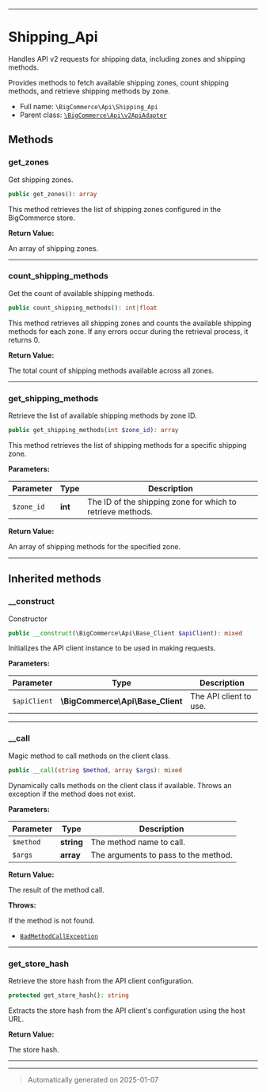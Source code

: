 ***

# Shipping_Api

Handles API v2 requests for shipping data, including zones and shipping methods.

Provides methods to fetch available shipping zones, count shipping methods,
and retrieve shipping methods by zone.

* Full name: `\BigCommerce\Api\Shipping_Api`
* Parent class: [`\BigCommerce\Api\v2ApiAdapter`](./classes/BigCommerce/Api/v2ApiAdapter.md)




## Methods


### get_zones

Get shipping zones.

```php
public get_zones(): array
```

This method retrieves the list of shipping zones configured in the BigCommerce store.







**Return Value:**

An array of shipping zones.




***

### count_shipping_methods

Get the count of available shipping methods.

```php
public count_shipping_methods(): int|float
```

This method retrieves all shipping zones and counts the available shipping methods
for each zone. If any errors occur during the retrieval process, it returns 0.







**Return Value:**

The total count of shipping methods available across all zones.




***

### get_shipping_methods

Retrieve the list of available shipping methods by zone ID.

```php
public get_shipping_methods(int $zone_id): array
```

This method retrieves the list of shipping methods for a specific shipping zone.






**Parameters:**

| Parameter | Type | Description |
|-----------|------|-------------|
| `$zone_id` | **int** | The ID of the shipping zone for which to retrieve methods. |


**Return Value:**

An array of shipping methods for the specified zone.




***


## Inherited methods


### __construct

Constructor

```php
public __construct(\BigCommerce\Api\Base_Client $apiClient): mixed
```

Initializes the API client instance to be used in making requests.






**Parameters:**

| Parameter | Type | Description |
|-----------|------|-------------|
| `$apiClient` | **\BigCommerce\Api\Base_Client** | The API client to use. |





***

### __call

Magic method to call methods on the client class.

```php
public __call(string $method, array $args): mixed
```

Dynamically calls methods on the client class if available. Throws an exception if the method does not exist.






**Parameters:**

| Parameter | Type | Description |
|-----------|------|-------------|
| `$method` | **string** | The method name to call. |
| `$args` | **array** | The arguments to pass to the method. |


**Return Value:**

The result of the method call.



**Throws:**
<p>If the method is not found.</p>

- [`BadMethodCallException`](./classes/BadMethodCallException.md)



***

### get_store_hash

Retrieve the store hash from the API client configuration.

```php
protected get_store_hash(): string
```

Extracts the store hash from the API client's configuration using the host URL.







**Return Value:**

The store hash.




***


***
> Automatically generated on 2025-01-07
